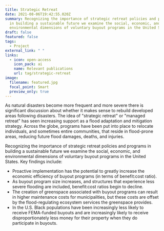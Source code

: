 ```yaml
---
title: Strategic Retreat
date: 2021-08-06T19:42:55.020Z
summary: Recognizing the importance of strategic retreat policies and programs
  in building a sustainable future we examine the social, economic, and
  environmental dimensions of voluntary buyout programs in the United States.
draft: false
featured: false
tags:
  - Project
external_link: " "
links:
  - icon: open-access
    icon_pack: ai
    name: Relevant publications
    url: tag/strategic-retreat
image:
  filename: featured.jpg
  focal_point: Smart
  preview_only: true
---
```

As natural disasters become more frequent and more severe there is significant discussion about whether it makes sense to rebuild developed areas following disasters. The idea of "strategic retreat" or "managed retreat" has seen increasing support as a flood adaptation and mitigation strategy. Across the globe, programs have been put into place to relocate individuals, and sometimes entire communities, that reside in flood-prone areas, reducing future flood damages, deaths, and injuries.  

Recognizing the importance of strategic retreat policies and programs in building a sustainable future we examine the social, economic, and environmental dimensions of voluntary buyout programs in the United States. Key findings include:

* Proactive implementation has the potential to greatly increase the economic efficiency of buyout programs (in terms of benefit:cost ratio).
* As buyout program size increases, and structures that experience less severe flooding are included, benefit:cost ratios begin to decline.
* The creation of greenspace associated with buyout programs can result in higher maintenance costs for municipalities, but these costs are offset by the flood-regulating ecosystem services the greenspace provides.
* In the U.S. Black populations have been increasingly less likely to receive FEMA-funded buyouts and are increasingly likely to receive disproportionately less money for their property when they do
  participate in buyouts.
